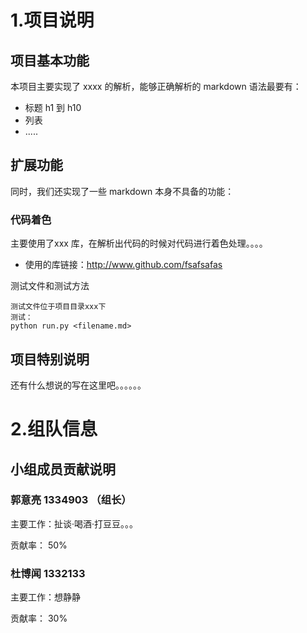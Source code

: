 # 1.项目说明

## 项目基本功能

本项目主要实现了 xxxx 的解析，能够正确解析的 markdown 语法最要有：

* 标题 h1 到 h10 
* 列表
* .....


## 扩展功能

同时，我们还实现了一些 markdown 本身不具备的功能：

### 代码着色

主要使用了xxx 库，在解析出代码的时候对代码进行着色处理。。。。

* 使用的库链接：http://www.github.com/fsafsafas

测试文件和测试方法

```
测试文件位于项目目录xxx下
测试：
python run.py <filename.md>
```

## 项目特别说明

还有什么想说的写在这里吧。。。。。。

# 2.组队信息


## 小组成员贡献说明

### 郭意亮 1334903 （组长）<github id>
主要工作：扯谈·喝酒·打豆豆。。。

贡献率： 50%

### 杜博闻 1332133 <github id>
主要工作：想静静

贡献率： 30%
